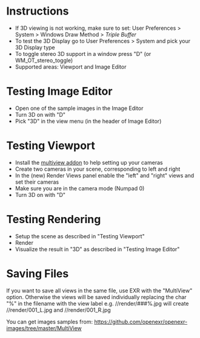 Instructions
============

* If 3D viewing is not working, make sure to set: User Preferences > System > Windows Draw Method > *Triple Buffer*
* To test the 3D Display go to User Preferences > System and pick your 3D Display type
* To toggle stereo 3D support in a window press "D" (or WM_OT_stereo_toggle)
* Supported areas: Viewport and Image Editor

Testing Image Editor
====================
* Open one of the sample images in the Image Editor
* Turn 3D on with "D"
* Pick "3D" in the view menu (in the header of Image Editor)

Testing Viewport
================
* Install the [multiview addon](https://github.com/dfelinto/multiview_addon) to help setting up your cameras
* Create two cameras in your scene, corresponding to left and right
* In the (new) Render Views panel enable the "left" and "right" views and set their cameras
* Make sure you are in the camera mode (Numpad 0)
* Turn 3D on with "D"

Testing Rendering
=================
* Setup the scene as described in "Testing Viewport"
* Render
* Visualize the result in "3D" as described in "Testing Image Editor"

Saving Files
============
If you want to save all views in the same file, use EXR with the "MultiView" option.
Otherwise the views will be saved individually replacing the char "%" in the filename with the view label
e.g. //render/###%.jpg will create //render/001_L.jpg and //render/001_R.jpg

You can get images samples from:
https://github.com/openexr/openexr-images/tree/master/MultiView

